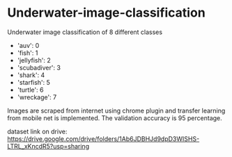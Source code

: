 # Underwater-image-classification

Underwater image classification of 8 different classes 
* 'auv': 0
* 'fish': 1
* 'jellyfish': 2
* 'scubadiver': 3
* 'shark': 4
* 'starfish': 5
* 'turtle': 6
* 'wreckage': 7

Images are scraped from internet using chrome plugin and transfer learning from mobile net is implemented. The validation accuracy is 95 percentage.

dataset link on drive: https://drive.google.com/drive/folders/1Ab6JDBHJd9dpD3WISHS-LTRL_xKncdR5?usp=sharing
